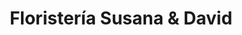 ---
title: "Floristería Susana & David"
url: /la-linea-de-la-concepcion/floristeria-susana-y-david/
shop: floristería
---